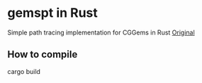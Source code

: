 # gemspt in Rust
Simple path tracing implementation for CGGems in Rust
[Original](https://github.com/githole/gemspt)

## How to compile
cargo build


